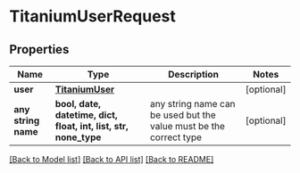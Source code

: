 # TitaniumUserRequest


## Properties
Name | Type | Description | Notes
------------ | ------------- | ------------- | -------------
**user** | [**TitaniumUser**](TitaniumUser.md) |  | [optional] 
**any string name** | **bool, date, datetime, dict, float, int, list, str, none_type** | any string name can be used but the value must be the correct type | [optional]

[[Back to Model list]](../README.md#documentation-for-models) [[Back to API list]](../README.md#documentation-for-api-endpoints) [[Back to README]](../README.md)


